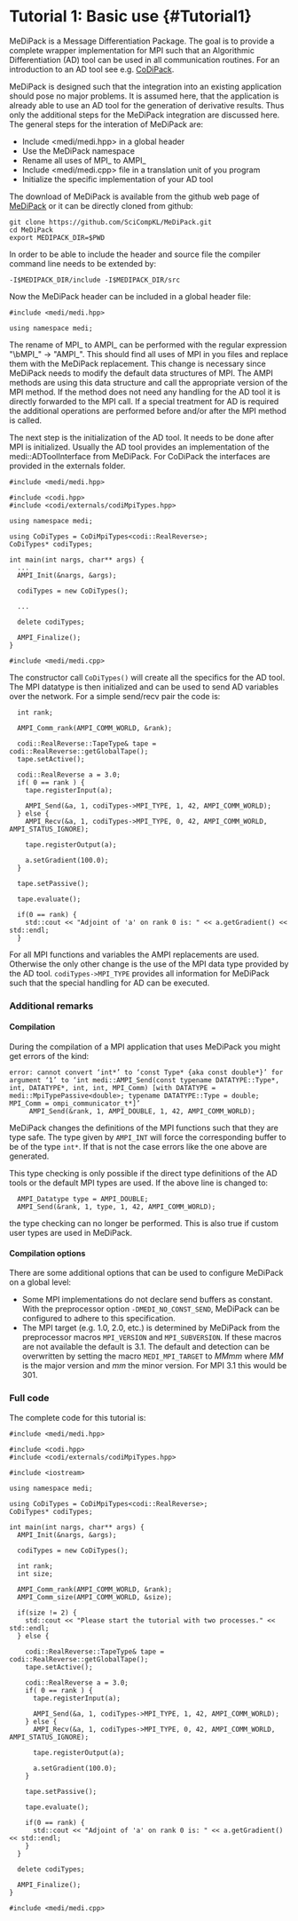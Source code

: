 Tutorial 1: Basic use {#Tutorial1}
============

MeDiPack is a Message Differentiation Package.
The goal is to provide a complete wrapper implementation for MPI such that an Algorithmic Differentiation (AD) tool can be used
in all communication routines.
For an introduction to an AD tool see e.g. [CoDiPack](http://www.scicomp.uni-kl.de/software/codi/).

MeDiPack is designed such that the integration into an existing application should pose no major problems.
It is assumed here, that the application is already able to use an AD tool for the generation of derivative results.
Thus only the additional steps for the MeDiPack integration are discussed here.
The general steps for the interation of MeDiPack are:
 - Include <medi/medi.hpp> in a global header
 - Use the MeDiPack namespace
 - Rename all uses of MPI_ to AMPI_
 - Include <medi/medi.cpp> file in a translation unit of you program
 - Initialize the specific implementation of your AD tool
 
The download of MeDiPack is available from the github web page of [MeDiPack](http://www.scicomp.uni-kl.de/software/medi/)
or it can be directly cloned from github:
~~~
git clone https://github.com/SciCompKL/MeDiPack.git
cd MeDiPack
export MEDIPACK_DIR=$PWD
~~~

In order to be able to include the header and source file the compiler command line needs to be extended by:
~~~
-I$MEDIPACK_DIR/include -I$MEDIPACK_DIR/src
~~~

Now the MeDiPack header can be included in a global header file:
~~~
#include <medi/medi.hpp>

using namespace medi;
~~~

The rename of MPI_ to AMPI_ can be performed with the regular expression "\bMPI_" -> "AMPI_". This should find all uses of
MPI in you files and replace them with the MeDiPack replacement. This change is necessary since MeDiPack needs to modify
the default data structures of MPI. The AMPI methods are using this data structure and call the appropriate version of
the MPI method. If the method does not need any handling for the AD tool it is directly forwarded to the MPI call. If
a special treatment for AD is required the additional operations are performed before and/or after the MPI method is called.

The next step is the initialization of the AD tool. It needs to be done after MPI is initialized. Usually the AD tool
provides an implementation of the medi::ADToolInterface from MeDiPack. For CoDiPack the interfaces are provided in the externals folder.
~~~
#include <medi/medi.hpp>

#include <codi.hpp>
#include <codi/externals/codiMpiTypes.hpp>

using namespace medi;

using CoDiTypes = CoDiMpiTypes<codi::RealReverse>;
CoDiTypes* codiTypes;

int main(int nargs, char** args) {
  ...
  AMPI_Init(&nargs, &args);

  codiTypes = new CoDiTypes();
  
  ...
  
  delete codiTypes;

  AMPI_Finalize();
}

#include <medi/medi.cpp>
~~~

The constructor call `CoDiTypes()` will create all the specifics for the AD tool. The MPI datatype is then initialized and can be used to send AD variables over the network. For a simple send/recv pair the code is:

~~~
  int rank;

  AMPI_Comm_rank(AMPI_COMM_WORLD, &rank);

  codi::RealReverse::TapeType& tape = codi::RealReverse::getGlobalTape();
  tape.setActive();

  codi::RealReverse a = 3.0;
  if( 0 == rank ) {
    tape.registerInput(a);

    AMPI_Send(&a, 1, codiTypes->MPI_TYPE, 1, 42, AMPI_COMM_WORLD);
  } else {
    AMPI_Recv(&a, 1, codiTypes->MPI_TYPE, 0, 42, AMPI_COMM_WORLD, AMPI_STATUS_IGNORE);

    tape.registerOutput(a);

    a.setGradient(100.0);
  }

  tape.setPassive();

  tape.evaluate();

  if(0 == rank) {
    std::cout << "Adjoint of 'a' on rank 0 is: " << a.getGradient() << std::endl;
  }
~~~

For all MPI functions and variables the AMPI replacements are used. Otherwise the only other change is the use of the
MPI data type provided by the AD tool. `codiTypes->MPI_TYPE` provides all information for MeDiPack such that the special handling
for AD can be executed.

### Additional remarks

#### Compilation

During the compilation of a MPI application that uses MeDiPack you might get errors of the kind:
~~~
error: cannot convert ‘int*’ to ‘const Type* {aka const double*}’ for argument ‘1’ to ‘int medi::AMPI_Send(const typename DATATYPE::Type*, int, DATATYPE*, int, int, MPI_Comm) [with DATATYPE = medi::MpiTypePassive<double>; typename DATATYPE::Type = double; MPI_Comm = ompi_communicator_t*]’
     AMPI_Send(&rank, 1, AMPI_DOUBLE, 1, 42, AMPI_COMM_WORLD);
~~~
MeDiPack changes the definitions of the MPI functions such that they are type safe. The type given by `AMPI_INT` will
force the corresponding buffer to be of the type `int*`. If that is not the case errors like the one above are generated.

This type checking is only possible if the direct type definitions of the AD tools or the default MPI types are used.
If the above line is changed to:
~~~
  AMPI_Datatype type = AMPI_DOUBLE;
  AMPI_Send(&rank, 1, type, 1, 42, AMPI_COMM_WORLD);
~~~
the type checking can no longer be performed. This is also true if custom user types are used in MeDiPack.

#### Compilation options

There are some additional options that can be used to configure MeDiPack on a global level:
 - Some MPI implementations do not declare send buffers as constant.
   With the preprocessor option `-DMEDI_NO_CONST_SEND`, MeDiPack can be configured to adhere to this specification.
 - The MPI target (e.g. 1.0, 2.0, etc.) is determined by MeDiPack from the preprocessor macros `MPI_VERSION` and
   `MPI_SUBVERSION`. If these macros are not available the default is 3.1. The default and detection can be overwritten
   by setting the macro `MEDI_MPI_TARGET` to *MMmm* where *MM* is the major version and *mm* the minor version. For MPI 3.1
   this would be 301.
   
### Full code

The complete code for this tutorial is:
~~~
#include <medi/medi.hpp>

#include <codi.hpp>
#include <codi/externals/codiMpiTypes.hpp>

#include <iostream>

using namespace medi;

using CoDiTypes = CoDiMpiTypes<codi::RealReverse>;
CoDiTypes* codiTypes;

int main(int nargs, char** args) {
  AMPI_Init(&nargs, &args);

  codiTypes = new CoDiTypes();

  int rank;
  int size;

  AMPI_Comm_rank(AMPI_COMM_WORLD, &rank);
  AMPI_Comm_size(AMPI_COMM_WORLD, &size);

  if(size != 2) {
    std::cout << "Please start the tutorial with two processes." << std::endl;
  } else {

    codi::RealReverse::TapeType& tape = codi::RealReverse::getGlobalTape();
    tape.setActive();

    codi::RealReverse a = 3.0;
    if( 0 == rank ) {
      tape.registerInput(a);

      AMPI_Send(&a, 1, codiTypes->MPI_TYPE, 1, 42, AMPI_COMM_WORLD);
    } else {
      AMPI_Recv(&a, 1, codiTypes->MPI_TYPE, 0, 42, AMPI_COMM_WORLD, AMPI_STATUS_IGNORE);

      tape.registerOutput(a);

      a.setGradient(100.0);
    }

    tape.setPassive();

    tape.evaluate();

    if(0 == rank) {
      std::cout << "Adjoint of 'a' on rank 0 is: " << a.getGradient() << std::endl;
    }
  }

  delete codiTypes;

  AMPI_Finalize();
}

#include <medi/medi.cpp>
~~~
